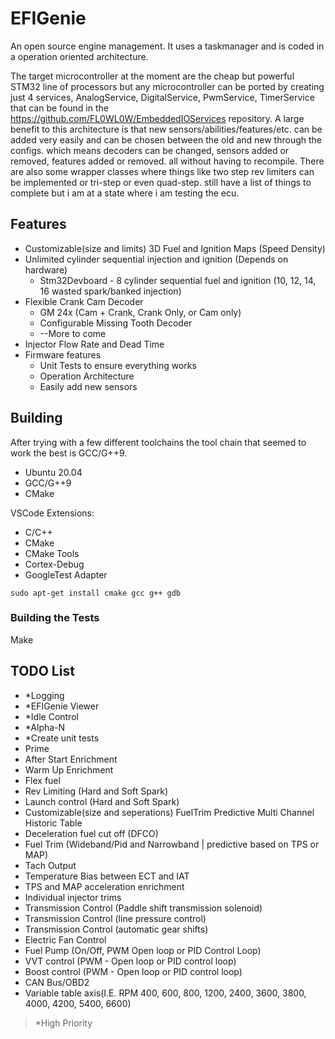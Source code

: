 # EFIGenie

An open source engine management. It uses a taskmanager and is coded in a
operation oriented architecture.

The target microcontroller at the moment are the cheap but powerful STM32 line of processors
but any microcontroller can be ported by creating just 4 services,
AnalogService, DigitalService, PwmService, TimerService that can be found in the https://github.com/FL0WL0W/EmbeddedIOServices 
repository. A large benefit to this architecture is that new sensors/abilities/features/etc. 
can be added very easily and can be chosen between the old and new through the configs. 
which means decoders can be changed, sensors added or removed, features added or removed. 
all without having to recompile. There are also some wrapper classes where things like 
two step rev limiters can be implemented or tri-step or even quad-step. still have a list of
things to complete but i am at a state where i am testing the ecu.

## Features
* Customizable(size and limits) 3D Fuel and Ignition Maps (Speed Density)
* Unlimited cylinder sequential injection and ignition (Depends on hardware)
  * Stm32Devboard - 8 cylinder sequential fuel and ignition (10, 12, 14, 16 wasted spark/banked injection)
* Flexible Crank Cam Decoder
  * GM 24x (Cam + Crank, Crank Only, or Cam only)
  * Configurable Missing Tooth Decoder
  * --More to come
* Injector Flow Rate and Dead Time
* Firmware features
  * Unit Tests to ensure everything works
  * Operation Architecture
  * Easily add new sensors

## Building
After trying with a few different toolchains the tool chain that seemed to work the best is GCC/G++9.

* Ubuntu 20.04
* GCC/G++9
* CMake

VSCode Extensions:
* C/C++
* CMake
* CMake Tools
* Cortex-Debug
* GoogleTest Adapter

```
sudo apt-get install cmake gcc g++ gdb
```

### Building the Tests
Make 

## TODO List
* *Logging
* *EFIGenie Viewer
* *Idle Control
* *Alpha-N
* *Create unit tests
* Prime
* After Start Enrichment
* Warm Up Enrichment
* Flex fuel
* Rev Limiting (Hard and Soft Spark)
* Launch control (Hard and Soft Spark)
* Customizable(size and seperations) FuelTrim Predictive Multi Channel Historic Table
* Deceleration fuel cut off (DFCO)
* Fuel Trim (Wideband/Pid and Narrowband | predictive based on TPS or MAP)
* Tach Output
* Temperature Bias between ECT and IAT
* TPS and MAP acceleration enrichment
* Individual injector trims
* Transmission Control (Paddle shift transmission solenoid)
* Transmission Control (line pressure control)
* Transmission Control (automatic gear shifts)
* Electric Fan Control
* Fuel Pump (On/Off, PWM Open loop or PID Control Loop)
* VVT control (PWM - Open loop or PID control loop)
* Boost control (PWM - Open loop or PID control loop)
* CAN Bus/OBD2
* Variable table axis(I.E. RPM 400, 600, 800, 1200, 2400, 3600, 3800, 4000, 4200, 5400, 6600)

> *High Priority
